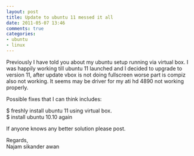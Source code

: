 ```yaml
---
layout: post
title: Update to ubuntu 11 messed it all
date: 2011-05-07 13:46
comments: true
categories:
- ubuntu
- linux
---
```

<p>Previously I have told you about my ubuntu setup running via virtual box. I was happily working till ubuntu 11 launched and I decided to upgrade to version 11, after update vbox is not doing fullscreen worse part is compiz also not working. It seems may be driver for my ati hd 4890 not working properly.</p>
<p>Possible fixes that I can think includes:</p>
<p>$ freshly install ubuntu 11 using virtual box.<br>
$ install ubuntu 10.10 again</p>
<p>If anyone knows any better solution please post.</p>
<p>Regards,<br>
Najam sikander awan</p>
